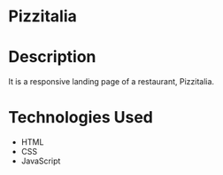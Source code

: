 #  Pizzitalia
 
 # Description
 It is a responsive landing page of a restaurant, Pizzitalia.

# Technologies Used
- HTML
- CSS
- JavaScript
